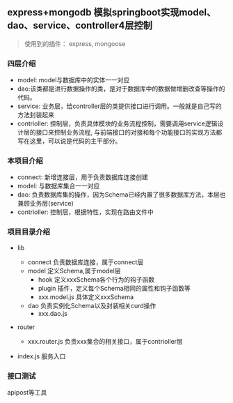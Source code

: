 ##  express+mongodb 模拟springboot实现model、dao、service、controller4层控制

> 使用到的插件： express, mongoose

### 四层介绍

- model: model与数据库中的实体一一对应
- dao:该类都是进行数据操作的类，是对于数据库中的数据做增删改查等操作的代码。
- service: 业务层，给controller层的类提供接口进行调用。一般就是自己写的方法封装起来
- contrioller: 控制层，负责具体模块的业务流程控制，需要调用service逻辑设计层的接口来控制业务流程, 与前端接口的对接和每个功能接口的实现方法都写在这里，可以说是代码的主干部分。

### 本项目介绍

- connect: 新增连接层，用于负责数据库连接创建
- model: 与数据库集合一一对应
- dao: 负责数据库集的操作，因为Schema已经内置了很多数据库方法，本层也兼顾业务层(service)
- contrioller: 控制层，根据特性，实现在路由文件中

### 项目目录介绍
- lib
    - connect  负责数据库连接，属于connect层
    - model  定义Schema,属于model层
        - hook  定义xxxSchema各个行为的钩子函数
        - plugin 插件，定义每个Schema相同的属性和钩子函数等
        - xxx.model.js  具体定义xxxSchema
    - dao  负责实例化Schema以及封装相关curd操作
        - xxx.dao.js
    
- router
    - xxx.router.js  负责xxx集合的相关接口，属于contrioller层
- index.js  服务入口

### 接口测试

apipost等工具
